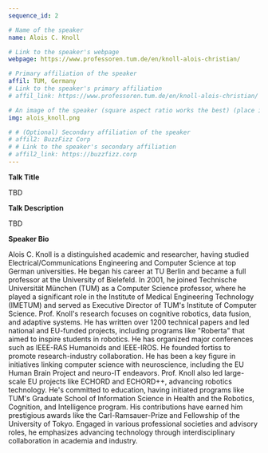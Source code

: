 ```yaml
---
sequence_id: 2

# Name of the speaker
name: Alois C. Knoll

# Link to the speaker's webpage
webpage: https://www.professoren.tum.de/en/knoll-alois-christian/

# Primary affiliation of the speaker
affil: TUM, Germany
# Link to the speaker's primary affiliation
# affil_link: https://www.professoren.tum.de/en/knoll-alois-christian/

# An image of the speaker (square aspect ratio works the best) (place in the `assets/img/speakers` directory)
img: alois_knoll.png

# # (Optional) Secondary affiliation of the speaker
# affil2: BuzzFizz Corp
# # Link to the speaker's secondary affiliation 
# affil2_link: https://buzzfizz.corp
---
```


<!-- Whatever you write below will show up as the speaker's bio -->
<p><b> Talk Title </b></p>

TBD

 

<p><b> Talk Description </b></p>

TBD

 

<p><b> Speaker Bio </b></p>

Alois C. Knoll is a distinguished academic and researcher, having studied Electrical/Communications Engineering and Computer Science at top German universities. He began his career at TU Berlin and became a full professor at the University of Bielefeld. In 2001, he joined Technische Universität München (TUM) as a Computer Science professor, where he played a significant role in the Institute of Medical Engineering Technology (IMETUM) and served as Executive Director of TUM's Institute of Computer Science. Prof. Knoll's research focuses on cognitive robotics, data fusion, and adaptive systems. He has written over 1200 technical papers and led national and EU-funded projects, including programs like "Roberta" that aimed to inspire students in robotics. He has organized major conferences such as IEEE-RAS Humanoids and IEEE-IROS. He founded fortiss to promote research-industry collaboration. He has been a key figure in initiatives linking computer science with neuroscience, including the EU Human Brain Project and neuro-IT endeavors. Prof. Knoll also led large-scale EU projects like ECHORD and ECHORD++, advancing robotics technology. He's committed to education, having initiated programs like TUM's Graduate School of Information Science in Health and the Robotics, Cognition, and Intelligence program. His contributions have earned him prestigious awards like the Carl-Ramsauer-Prize and Fellowship of the University of Tokyo. Engaged in various professional societies and advisory roles, he emphasizes advancing technology through interdisciplinary collaboration in academia and industry.


